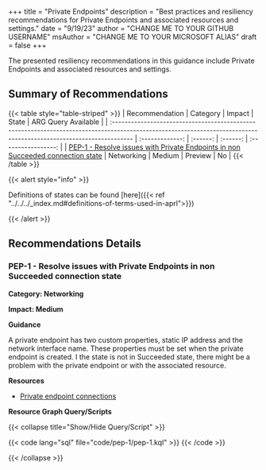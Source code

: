 +++
title = "Private Endpoints"
description = "Best practices and resiliency recommendations for Private Endpoints and associated resources and settings."
date = "9/19/23"
author = "CHANGE ME TO YOUR GITHUB USERNAME"
msAuthor = "CHANGE ME TO YOUR MICROSOFT ALIAS"
draft = false
+++

The presented resiliency recommendations in this guidance include Private Endpoints and associated resources and settings.

## Summary of Recommendations

{{< table style="table-striped" >}}
| Recommendation                                                                                                                                                      |  Category       |  Impact     |  State    | ARG Query Available |
| :------------------------------------------------------------------------------------------------------------------------------------------------------------------ | :-------------: | :------:    | :------:  | :-----------------: |
| [PEP-1 - Resolve issues with Private Endpoints in non Succeeded connection state](#pep-1---resolve-issues-with-private-endpoints-in-non-succeeded-connection-state) | Networking      | Medium      | Preview   |         No         |
{{< /table >}}

{{< alert style="info" >}}

Definitions of states can be found [here]({{< ref "../../../_index.md#definitions-of-terms-used-in-aprl">}})

{{< /alert >}}

## Recommendations Details

### PEP-1 - Resolve issues with Private Endpoints in non Succeeded connection state

**Category: Networking**

**Impact: Medium**

**Guidance**

A private endpoint has two custom properties, static IP address and the network interface name. These properties must be set when the private endpoint is created. I the state is not in Succeeded state, there might be a problem with the private endpoint or with the associated resource.

**Resources**

- [Private endpoint connections](https://learn.microsoft.com/azure/private-link/manage-private-endpoint?tabs=manage-private-link-powershell#private-endpoint-connections)

**Resource Graph Query/Scripts**

{{< collapse title="Show/Hide Query/Script" >}}

{{< code lang="sql" file="code/pep-1/pep-1.kql" >}} {{< /code >}}

{{< /collapse >}}

<br><br>
